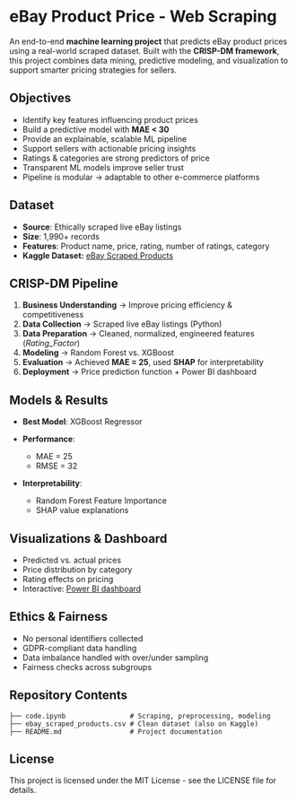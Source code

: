 # eBay Product Price - Web Scraping

An end-to-end **machine learning project** that predicts eBay product prices using a real-world scraped dataset. Built with the **CRISP-DM framework**, this project combines data mining, predictive modeling, and visualization to support smarter pricing strategies for sellers.

## Objectives

* Identify key features influencing product prices
* Build a predictive model with **MAE < 30**
* Provide an explainable, scalable ML pipeline
* Support sellers with actionable pricing insights
* Ratings & categories are strong predictors of price
* Transparent ML models improve seller trust
* Pipeline is modular → adaptable to other e-commerce platforms

## Dataset

* **Source**: Ethically scraped live eBay listings
* **Size**: 1,990+ records
* **Features**: Product name, price, rating, number of ratings, category
* **Kaggle Dataset:** [eBay Scraped Products](https://www.kaggle.com/datasets/topvirus/ebay-scraped-products)

## CRISP-DM Pipeline

1. **Business Understanding** → Improve pricing efficiency & competitiveness
2. **Data Collection** → Scraped live eBay listings (Python)
3. **Data Preparation** → Cleaned, normalized, engineered features (*Rating\_Factor*)
4. **Modeling** → Random Forest vs. XGBoost
5. **Evaluation** → Achieved **MAE = 25**, used **SHAP** for interpretability
6. **Deployment** → Price prediction function + Power BI dashboard

## Models & Results

* **Best Model**: XGBoost Regressor
* **Performance**:

  * MAE = 25
  * RMSE = 32
* **Interpretability**:

  * Random Forest Feature Importance
  * SHAP value explanations

## Visualizations & Dashboard

* Predicted vs. actual prices
* Price distribution by category
* Rating effects on pricing
* Interactive: [Power BI dashboard](https://www.kaggle.com/datasets/topvirus/ebay-scraped-products](https://app.powerbi.com/groups/0527b19b-1bf4-443b-8c4e-1dd4a1c8bd64/reports/c6d60e67-0d0f-4f85-9971-fdb4622dcebe/b332f3698de3b18a4046?bookmarkGuid=a6a45537-6feb-4038-a0d6-c87e527fad19&bookmarkUsage=1&ctid=a86ca211-c918-4c77-8b32-440c27aa3100&portalSessionId=b228c7eb-e39f-4cfb-bc38-f798669679fa&fromEntryPoint=export))

## Ethics & Fairness

* No personal identifiers collected
* GDPR-compliant data handling
* Data imbalance handled with over/under sampling
* Fairness checks across subgroups

## Repository Contents

```
├── code.ipynb                # Scraping, preprocessing, modeling
├── ebay_scraped_products.csv # Clean dataset (also on Kaggle)
├── README.md                 # Project documentation
```
## License

This project is licensed under the MIT License - see the LICENSE file for details.
